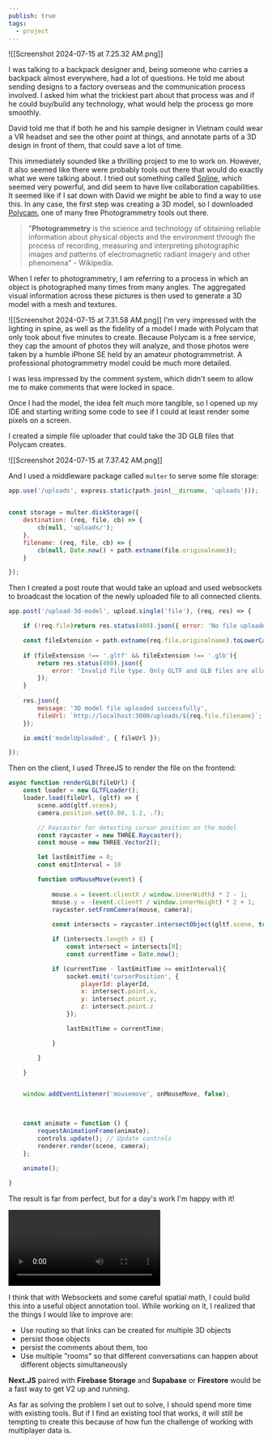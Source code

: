 ```yaml
---
publish: true
tags:
  - project
---
```



![[Screenshot 2024-07-15 at 7.25.32 AM.png]]

I was talking to a backpack designer and, being someone who carries a backpack almost everywhere, had a lot of questions. He told me about sending designs to a factory overseas and the communication process involved. I asked him what the trickiest part about that process was and if he could buy/build any technology, what would help the process go more smoothly.

David told me that if both he and his sample designer in Vietnam could wear a VR headset and see the other point at things, and annotate parts of a 3D design in front of them, that could save a lot of time.

This immediately sounded like a thrilling project to me to work on. However, it also seemed like there were probably tools out there that would do exactly what we were talking about. I tried out something called [Spline](https://spline.design/), which seemed very powerful, and did seem to have live collaboration capabilities. It seemed like if I sat down with David we might be able to find a way to use this. In any case, the first step was creating a 3D model, so I downloaded [Polycam](https://poly.cam/
), one of many free Photogrammetry tools out there.

> "**Photogrammetry** is the science and technology of obtaining reliable information about physical objects and the environment through the process of recording, measuring and interpreting photographic images and patterns of electromagnetic radiant imagery and other phenomena" - Wikipedia.

When I refer to photogrammetry, I am referring to a process in which an object is photographed many times from many angles. The aggregated visual information across these pictures is then used to generate a 3D model with a mesh and textures.

![[Screenshot 2024-07-15 at 7.31.58 AM.png]]
I'm very impressed with the lighting in spine, as well as the fidelity of a model I made with Polycam that only took about five minutes to create. Because Polycam is a free service, they cap the amount of photos they will analyze, and those photos were taken by a humble iPhone SE held by an amateur photogrammetrist. A professional photogrammetry model could be much more detailed.

I was less impressed by the comment system, which didn't seem to allow me to make comments that were locked in space.

Once I had the model, the idea felt much more tangible, so I opened up my IDE and starting writing some code to see if I could at least render some pixels on a screen.

I created a simple file uploader that could take the 3D GLB files that Polycam creates.

![[Screenshot 2024-07-15 at 7.37.42 AM.png]]

And I used a middleware package called `multer` to serve some file storage:

```javascript
app.use('/uploads', express.static(path.join(__dirname, 'uploads')));


const storage = multer.diskStorage({
	destination: (req, file, cb) => {
		cb(null, 'uploads/');
	},
	filename: (req, file, cb) => {
		cb(null, Date.now() + path.extname(file.originalname));
	}

});
```

Then I created a post route that would take an upload and used websockets to broadcast the location of the newly uploaded file to all connected clients.

```javascript
app.post('/upload-3d-model', upload.single('file'), (req, res) => {

	if (!req.file)return res.status(400).json({ error: 'No file uploaded' });

	const fileExtension = path.extname(req.file.originalname).toLowerCase();
	
	if (fileExtension !== '.gltf' && fileExtension !== '.glb'){
		return res.status(400).json({
			error: 'Invalid file type. Only GLTF and GLB files are allowed.'
		});
	}
	
	res.json({
		message: '3D model file uploaded successfully',
		fileUrl: `http://localhost:3000/uploads/${req.file.filename}`;
	});

	io.emit('modelUploaded', { fileUrl });

});
```

Then on the client, I used ThreeJS to render the file on the frontend:

```javascript
async function renderGLB(fileUrl) {
	const loader = new GLTFLoader();
	loader.load(fileUrl, (gltf) => {
		scene.add(gltf.scene);
		camera.position.set(0.08, 1.2, .7);

		// Raycaster for detecting cursor position on the model
		const raycaster = new THREE.Raycaster();
		const mouse = new THREE.Vector2();

		let lastEmitTime = 0;
		const emitInterval = 10

		function onMouseMove(event) {
		
			mouse.x = (event.clientX / window.innerWidth) * 2 - 1;
			mouse.y = -(event.clientY / window.innerHeight) * 2 + 1;
			raycaster.setFromCamera(mouse, camera);
		
			const intersects = raycaster.intersectObject(gltf.scene, true);

			if (intersects.length > 0) {
				const intersect = intersects[0];
				const currentTime = Date.now();

			if (currentTime - lastEmitTime >= emitInterval){
				socket.emit('cursorPosition', {
					playerId: playerId,
					x: intersect.point.x,
					y: intersect.point.y,
					z: intersect.point.z
				});

				lastEmitTime = currentTime;

			}

		}

	}


	window.addEventListener('mousemove', onMouseMove, false);

  

	const animate = function () {
		requestAnimationFrame(animate);
		controls.update(); // Update controls
		renderer.render(scene, camera);
	};
	
	animate();

}
```

The result is far from perfect, but for a day's work I'm happy with it!

<div class="video-container"> <video controls> <source src="https://thornberry-garden.s3.us-east-2.amazonaws.com/backpack.mov" type="video/mp4"> Your browser does not support the video tag. </video> </div>

I think that with Websockets and some careful spatial math, I could build this into a useful object annotation tool. While working on it, I realized that the things I would like to improve are:

- Use routing so that links can be created for multiple 3D objects
- persist those objects
- persist the comments about them, too
- Use multiple "rooms" so that different conversations can happen about different objects simultaneously

**Next.JS** paired with **Firebase Storage** and **Supabase** or **Firestore** would be a fast way to get V2 up and running.

As far as solving the problem I set out to solve, I should spend more time with existing tools. But if I find an existing tool that works, it will still be tempting to create this because of how fun the challenge of working with multiplayer data is.